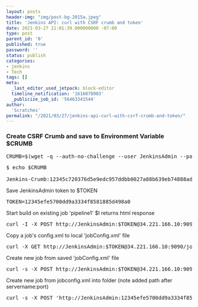 ```yaml
---
layout: posts
header-img: "img/post-bg-2015a.jpeg"
title: 'Jenkins API: curl with CSRF crumb and token'
date: 2021-03-27 21:01:39.000000000 -07:00
type: post
parent_id: '0'
published: true
password: ''
status: publish
categories:
- jenkins
- Tech
tags: []
meta:
  _last_editor_used_jetpack: block-editor
  timeline_notification: '1616878903'
  _publicize_job_id: '56463341544'
author:
  'Scratches'
permalink: "/2021/03/27/jenkins-api-curl-with-csrf-crumb-and-token/"
---
```


### Create CSRF Crumb and save to Environment Variable $CRUMB

<pre>CRUMB=$(wget -q --auth-no-challenge --user JenkinsAdmin --password $PASSWORD --output-document - 'http://34.221.166.10:9090/crumbIssuer/api/xml?xpath=concat(//crumbRequestField,":",//crumb)')</pre>


<pre>$ echo $CRUMB

Jenkins-Crumb:12345c720376d5e9edc957ddbb0027a88b639eb74888adafc54615bfbf7c8c5</pre>

Save JenkinsAdmin token to $TOKEN

<pre>TOKEN=12345efe5700dd9a3334f8581885d498a0</pre>

Start build on existing job 'pipeline1' $I returns html response

<pre>curl -I -X POST http://JenkinsAdmin:$TOKEN@34.221.166.10:9090/job/pipeline1/build -H "$CRUMB"</pre>

Copy a job's config.xml to local 'jobConfig.xml' file

<pre>curl -X GET http://JenkinsAdmin:$TOKEN@34.221.166.10:9090/job/pipeline1/config.xml -H "$CRUMB" -o ./jobconfig.xml</pre>

Create new job from saved 'jobConfig.xml' file

<pre>curl -s -X POST http://JenkinsAdmin:$TOKEN@34.221.166.10:9090/createItem?name='job/backend/copyone' --data-binary @jobconfig.xml -H "$CRUMB" -H "Content-Type:text/xml"</pre>

Create new job from jobconfig.xml into folder (note added path after servername:port)

<pre>curl -s -X POST 'http://JenkinsAdmin:12345efe5700dd9a3334f8581885d498a0@34.221.166.10:9090/job/backend/job/tomcat/createItem?name=copyfour' --data-binary @jobconfig.xml -H "$CRUMB" -H "Content-Type:text/xml"</pre>
